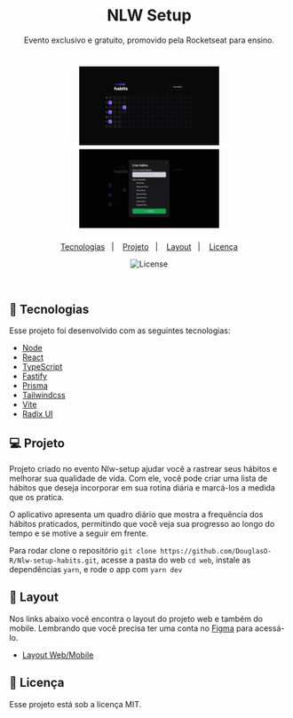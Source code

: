 <h1 align="center"> NLW Setup </h1>

<p align="center">
Evento exclusivo e gratuito, promovido pela Rocketseat para ensino.
</p>


<h1 align="center">
    <img alt="Habits" title="Habits" src=".github/Img1.png" width="50%"/>
    <img alt="Habits" title="Habits" src=".github/Img2.png" width="50%"/>
</h1>

<p align="center">
  <a href="#-tecnologias">Tecnologias</a>&nbsp;&nbsp;&nbsp;|&nbsp;&nbsp;&nbsp;
  <a href="#-projeto">Projeto</a>&nbsp;&nbsp;&nbsp;|&nbsp;&nbsp;&nbsp;
  <a href="#-layout">Layout</a>&nbsp;&nbsp;&nbsp;|&nbsp;&nbsp;&nbsp;
  <a href="#memo-licença">Licença</a>
</p>

<p align="center">
  <img alt="License" src="https://img.shields.io/static/v1?label=license&message=MIT&color=15C3D6&labelColor=000000">
</p>
<br>

## 🚀 Tecnologias

Esse projeto foi desenvolvido com as seguintes tecnologias:

- [Node](https://nodejs.org/en/)
- [React](https://reactjs.org)
- [TypeScript](https://www.typescriptlang.org/)
- [Fastify](https://www.fastify.io/)
- [Prisma](https://www.prisma.io/)
- [Tailwindcss](https://tailwindcss.com/)
- [Vite](https://vitejs.dev/)
- [Radix UI](https://www.radix-ui.com/)


## 💻 Projeto

Projeto criado no evento Nlw-setup ajudar você a rastrear seus hábitos e melhorar sua qualidade de vida. Com ele, você pode criar uma lista de hábitos que deseja incorporar em sua rotina diária e marcá-los a medida que os pratica.

O aplicativo apresenta um quadro diário que mostra a frequência dos hábitos praticados, permitindo que você veja sua progresso ao longo do tempo e se motive a seguir em frente.

Para rodar clone o repositório  `git clone https://github.com/DouglasO-R/Nlw-setup-habits.git`, acesse a pasta do web `cd web`, instale as dependências `yarn`, e rode o app com `yarn dev` 

## 🔖 Layout

Nos links abaixo você encontra o layout do projeto web e também do mobile. Lembrando que você precisa ter uma conta no [Figma](http://figma.com/) para acessá-lo.

- [Layout Web/Mobile](https://www.figma.com/community/file/1195326661124171197)


## :memo: Licença

Esse projeto está sob a licença MIT.


